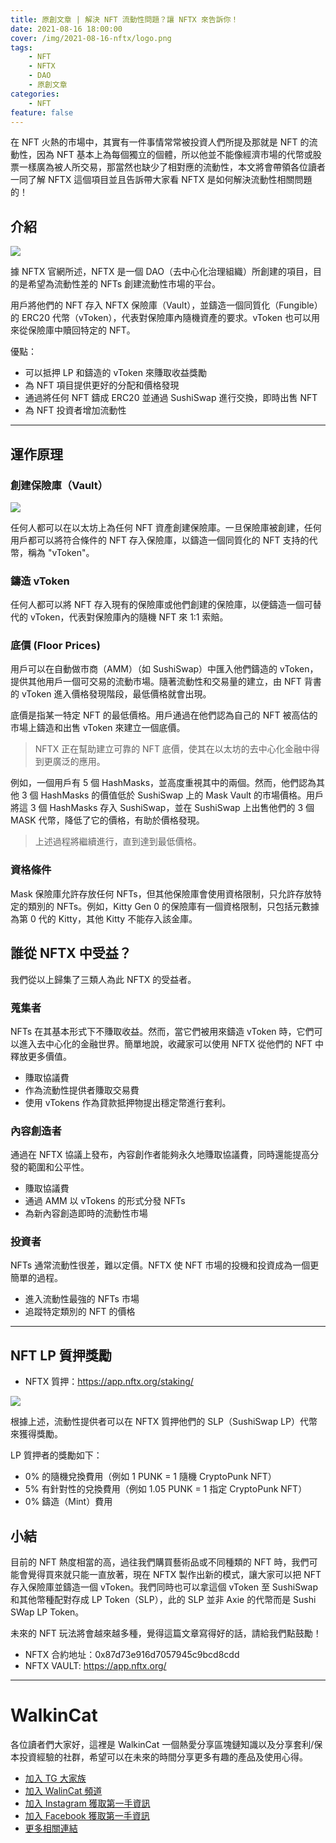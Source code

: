 ```yaml
---
title: 原創文章 | 解決 NFT 流動性問題？讓 NFTX 來告訴你！
date: 2021-08-16 18:00:00
cover: /img/2021-08-16-nftx/logo.png
tags:
    - NFT
    - NFTX
    - DAO
    - 原創文章
categories:
    - NFT
feature: false
---
```


在 NFT 火熱的市場中，其實有一件事情常常被投資人們所提及那就是 NFT 的流動性，因為 NFT 基本上為每個獨立的個體，所以他並不能像經濟市場的代幣或股票一樣廣為被人所交易，那當然也缺少了相對應的流動性，本文將會帶領各位讀者一同了解 NFTX 這個項目並且告訴帶大家看 NFTX 是如何解決流動性相關問題的！

## 介紹

<img src="/img/2021-08-16-nftx/logo.png">

據 NFTX 官網所述，NFTX 是一個 DAO（去中心化治理組織）所創建的項目，目的是希望為流動性差的 NFTs 創建流動性市場的平台。

用戶將他們的 NFT 存入 NFTX 保險庫（Vault），並鑄造一個同質化（Fungible）的 ERC20 代幣（vToken），代表對保險庫內隨機資產的要求。vToken 也可以用來從保險庫中贖回特定的 NFT。

優點：
- 可以抵押 LP 和鑄造的 vToken 來賺取收益獎勵
- 為 NFT 項目提供更好的分配和價格發現
- 通過將任何 NFT 鑄成 ERC20 並通過 SushiSwap 進行交換，即時出售 NFT
- 為 NFT 投資者增加流動性

---

## 運作原理

### 創建保險庫（Vault）

<img src="/img/2021-08-16-nftx/vault.jpg">

任何人都可以在以太坊上為任何 NFT 資產創建保險庫。一旦保險庫被創建，任何用戶都可以將符合條件的 NFT 存入保險庫，以鑄造一個同質化的 NFT 支持的代幣，稱為 "vToken"。

### 鑄造 vToken

任何人都可以將 NFT 存入現有的保險庫或他們創建的保險庫，以便鑄造一個可替代的 vToken，代表對保險庫內的隨機 NFT 來 1:1 索賠。

### 底價 (Floor Prices)

用戶可以在自動做市商（AMM）（如 SushiSwap）中匯入他們鑄造的 vToken，提供其他用戶一個可交易的流動市場。隨著流動性和交易量的建立，由 NFT 背書的 vToken 進入價格發現階段，最低價格就會出現。

底價是指某一特定 NFT 的最低價格。用戶通過在他們認為自己的 NFT 被高估的市場上鑄造和出售 vToken 來建立一個底價。

> NFTX 正在幫助建立可靠的 NFT 底價，使其在以太坊的去中心化金融中得到更廣泛的應用。

例如，一個用戶有 5 個 HashMasks，並高度重視其中的兩個。然而，他們認為其他 3 個 HashMasks 的價值低於 SushiSwap 上的 Mask Vault 的市場價格。用戶將這 3 個 HashMasks 存入 SushiSwap，並在 SushiSwap 上出售他們的 3 個 MASK 代幣，降低了它的價格，有助於價格發現。

> 上述過程將繼續進行，直到達到最低價格。

### 資格條件

Mask 保險庫允許存放任何 NFTs，但其他保險庫會使用資格限制，只允許存放特定的類別的 NFTs。例如，Kitty Gen 0 的保險庫有一個資格限制，只包括元數據為第 0 代的 Kitty，其他 Kitty 不能存入該金庫。

## 誰從 NFTX 中受益？

我們從以上歸集了三類人為此 NFTX 的受益者。

### 蒐集者

NFTs 在其基本形式下不賺取收益。然而，當它們被用來鑄造 vToken 時，它們可以進入去中心化的金融世界。簡單地說，收藏家可以使用 NFTX 從他們的 NFT 中釋放更多價值。

- 賺取協議費
- 作為流動性提供者賺取交易費
- 使用 vTokens 作為貸款抵押物提出穩定幣進行套利。

### 內容創造者

通過在 NFTX 協議上發布，內容創作者能夠永久地賺取協議費，同時還能提高分發的範圍和公平性。

- 賺取協議費
- 通過 AMM 以 vTokens 的形式分發 NFTs
- 為新內容創造即時的流動性市場

### 投資者

NFTs 通常流動性很差，難以定價。NFTX 使 NFT 市場的投機和投資成為一個更簡單的過程。

- 進入流動性最強的 NFTs 市場
- 追蹤特定類別的 NFT 的價格

---
## NFT LP 質押獎勵

- NFTX 質押：https://app.nftx.org/staking/

<img src="/img/2021-08-16-nftx/staking.png">

根據上述，流動性提供者可以在 NFTX 質押他們的 SLP（SushiSwap LP）代幣來獲得獎勵。

LP 質押者的獎勵如下：
- 0% 的隨機兌換費用（例如 1 PUNK = 1 隨機 CryptoPunk NFT）
- 5% 有針對性的兌換費用（例如 1.05 PUNK = 1 指定 CryptoPunk NFT）
- 0% 鑄造（Mint）費用

## 小結

目前的 NFT 熱度相當的高，過往我們購買藝術品或不同種類的 NFT 時，我們可能會覺得買來就只能一直放著，現在 NFTX 製作出新的模式，讓大家可以把 NFT 存入保險庫並鑄造一個 vToken。我們同時也可以拿這個 vToken 至 SushiSwap 和其他幣種配對存成 LP Token（SLP），此的 SLP 並非 Axie 的代幣而是 Sushi SWap LP Token。

未來的 NFT 玩法將會越來越多種，覺得這篇文章寫得好的話，請給我們點鼓勵！

- NFTX 合約地址：0x87d73e916d7057945c9bcd8cdd
- NFTX VAULT: https://app.nftx.org/

--- 
# WalkinCat
各位讀者們大家好，這裡是 WalkinCat 一個熱愛分享區塊鏈知識以及分享套利/保本投資經驗的社群，希望可以在未來的時間分享更多有趣的產品及使用心得。

- [加入 TG 大家族](https://t.me/walkincat)
- [加入 WalinCat 頻道](https://t.me/walkincat2020)
- [加入 Instagram 獲取第一手資訊](https://bit.ly/2TgZ6ou)
- [加入 Facebook 獲取第一手資訊](https://bit.ly/3xMmPMd)
- [更多相關連結](https://linktr.ee/walkincat)